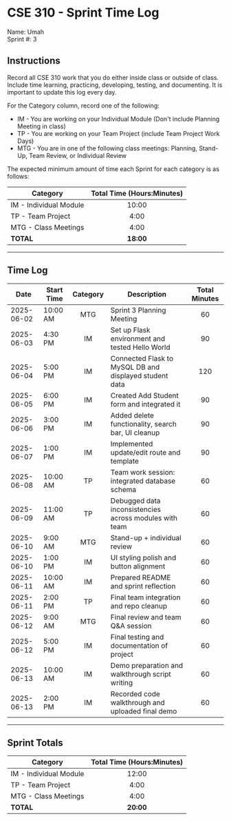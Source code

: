 # CSE 310 - Sprint Time Log

Name: Umah  
Sprint #: 3

## Instructions

Record all CSE 310 work that you do either inside class or outside of class. Include time learning, practicing, developing, testing, and documenting. It is important to update this log every day.

For the Category column, record one of the following:  
* IM - You are working on your Individual Module (Don't include Planning Meeting in class)  
* TP - You are working on your Team Project (include Team Project Work Days)  
* MTG - You are in one of the following class meetings: Planning, Stand-Up, Team Review, or Individual Review

The expected minimum amount of time each Sprint for each category is as follows:

| Category                      | Total Time (Hours:Minutes) |
|------------------------------|:---------------------------:|
| IM - Individual Module       |           10:00            |
| TP - Team Project            |            4:00            |
| MTG - Class Meetings         |            4:00            |
| **TOTAL**                    |          **18:00**         |

---

## Time Log

| Date       | Start Time | Category | Description                                            | Total Minutes |
|------------|------------|:--------:|--------------------------------------------------------|:-------------:|
| 2025-06-02 | 10:00 AM   | MTG      | Sprint 3 Planning Meeting                              |      60       |
| 2025-06-03 | 4:30 PM    | IM       | Set up Flask environment and tested Hello World        |      90       |
| 2025-06-04 | 5:00 PM    | IM       | Connected Flask to MySQL DB and displayed student data |     120       |
| 2025-06-05 | 6:00 PM    | IM       | Created Add Student form and integrated it             |      90       |
| 2025-06-06 | 3:00 PM    | IM       | Added delete functionality, search bar, UI cleanup     |      90       |
| 2025-06-07 | 1:00 PM    | IM       | Implemented update/edit route and template             |      90       |
| 2025-06-08 | 10:00 AM   | TP       | Team work session: integrated database schema          |      60       |
| 2025-06-09 | 11:00 AM   | TP       | Debugged data inconsistencies across modules with team |      60       |
| 2025-06-10 | 9:00 AM    | MTG      | Stand-up + individual review                           |      60       |
| 2025-06-10 | 1:00 PM    | IM       | UI styling polish and button alignment                 |      60       |
| 2025-06-11 | 10:00 AM   | IM       | Prepared README and sprint reflection                  |      60       |
| 2025-06-11 | 2:00 PM    | TP       | Final team integration and repo cleanup                |      60       |
| 2025-06-12 | 9:00 AM    | MTG      | Final review and team Q&A session                      |      60       |
| 2025-06-12 | 5:00 PM    | IM       | Final testing and documentation of project             |      60       |
| 2025-06-13 | 10:00 AM   | IM       | Demo preparation and walkthrough script writing        |      60       |
| 2025-06-13 | 2:00 PM    | IM       | Recorded code walkthrough and uploaded final demo      |      60       |

---

## Sprint Totals

| Category                      | Total Time (Hours:Minutes) |
|------------------------------|:---------------------------:|
| IM - Individual Module       |           12:00            |
| TP - Team Project            |            4:00            |
| MTG - Class Meetings         |            4:00            |
| **TOTAL**                    |          **20:00**         |
